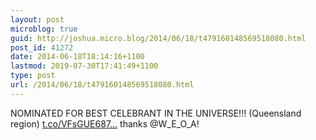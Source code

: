 ```yaml
---
layout: post
microblog: true
guid: http://joshua.micro.blog/2014/06/18/t479160148569518080.html
post_id: 41272
date: 2014-06-18T18:14:16+1100
lastmod: 2019-07-30T17:41:49+1100
type: post
url: /2014/06/18/t479160148569518080.html
---
```

NOMINATED FOR BEST CELEBRANT IN THE UNIVERSE!!! (Queensland region) [t.co/VFsGUE687...](http://t.co/VFsGUE687W) thanks @W_E_O_A!
